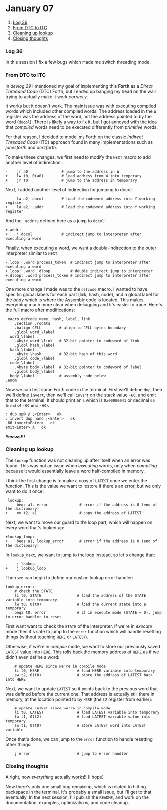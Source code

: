 # January 07

1. [Log 36](#log-36)
2. [From DTC to ITC](#from-dtc-to-itc)
3. [Cleaning up lookup](#cleaning-up-lookup)
4. [Closing thoughts](#closing-thoughts)

### Log 36

In this session I fix a few bugs which made me switch threading mode.

### From DTC to ITC

In _devlog 29_ I mentioned my goal of implementing this **Forth** as a _Direct Threaded Code_ (DTC) Forth, but I ended up banging my head on the wall trying to actually make it work _correctly_.

It works but it doesn't work. The main issue was with executing compiled words which included other compiled words. The address loaded in the `W` register was the address of the word, not the address pointed to by the word (`docol`). There is likely a way to fix it, but I got annoyed with the idea that _compiled_ words need to be executed differently from _primitive_ words.

For that reason, I decided to model my Forth on the classic _Indirect Threaded Code_ (ITC) approach found in many implementations such as _jonesforth_ and _derzforth_.

To make these changes, we first need to modify the `NEXT` macro to add another level of indirection:

```
-    jr a0               # jump to the address in W
+    lw t0, 0(a0)        # load address from W into temporary
+    jr t0               # jump to the address in temporary
```

Next, I added another level of indirection for jumping to docol:

```
-    la a2, docol        # load the codeword address into Y working register
+    la a2, .addr        # load the codeword address into Y working register
```

And the `.addr` is defined here as a jump to `docol`:

```
+.addr:
+    j docol             # indirect jump to interpreter after executing a word
```

Finally, when executing a word, we want a double-indirection to the outer interpreter similar to `NEXT`:

```
-.loop: .word process_token  # indirect jump to interpreter after executing a word
+.loop: .word .dloop         # double indirect jump to interpreter
+.dloop: .word process_token # indirect jump to interpreter after executing a word
```

One more change I made was to the `defcode` macro. I wanted to have specific global labels for each part (link, hash, code), and a global label for the _body_ which is where the Assembly code is located. This makes everything much more clear when debugging and it's easier to trace. Here's the full macro after modifications:

```
.macro defcode name, hash, label, link
    .section .rodata
    .balign CELL        # align to CELL bytes boundary
    .globl word_\label
  word_\label :
    .4byte word_\link   # 32-bit pointer to codeword of link
    .globl hash_\label
  hash_\label :
    .4byte \hash        # 32-bit hash of this word
    .globl code_\label
  code_\label :
    .4byte body_\label  # 32-bit pointer to codeword of label
    .globl body_\label
  body_\label :         # assembly code below
.endm
```

Now we can test some Forth code in the terminal. First we'll define `dup`, then we'll define `invert`, then we'll call `invert` on the stack value `-66`, and emit that to the terminal. It should print an `A` which is `0x00000041` or decimal `65` (`nand` of `-66` and `-66`):

```
: dup sp@ @ ;<Enter>   ok
: invert dup nand ;<Enter>   ok
-66 invert<Enter>   ok
emit<Enter> A   ok
```

**Yessss!!!**

### Cleaning up lookup

The `lookup` function was not cleaning up after itself when an error was found. This was not an issue when _executing_ words, only when _compiling_ because it would essentially leave a word half-compiled in memory.

I think the first change is to make a copy of `LATEST` once we enter the function. This is the value we want to restore if there's an error, but we only want to do it once:

```
 lookup:
-    beqz a1, error              # error if the address is 0 (end of the dictionary)
+    mv t2, a1                   # copy the address of LATEST
```

Next, we want to move our guard to the loop part, which will happen on every word that's looked up:

```
+lookup_loop:
+    beqz a1, lookup_error       # error if the address is 0 (end of the dictionary)
```

In `lookup_next`, we want to jump to the loop instead, so let's change that:

```
-    j lookup
+    j lookup_loop
```

Then we can begin to define our custom lookup error handler:

```
lookup_error:
    # check the STATE
    li t0, STATE                # load the address of the STATE variable into temporary
    lw t0, 0(t0)                # load the current state into a temporary
    beqz t0, error              # if in execute mode (STATE = 0), jump to error handler to reset
```

First want want to check the `STATE` of the interpreter. If we're in _execute_ mode then it's safe to jump to the `error` function which will handle resetting things (without touching `HERE` or `LATEST`).

Otherwise, if we're in _compile_ mode, we want to store our previously saved `LATEST` value into `HERE`. This rolls back the memory address of `HERE` as if we didn't even define a word:

```
    # update HERE since we're in compile mode
    li t0, HERE                 # load HERE variable into temporary
    sw t2, 0(t0)                # store the address of LATEST back into HERE
```

Next, we want to update `LATEST` so it points back to the previous word that was defined before the current one. That address is actually still there in memory, at the location pointed to by `HERE` (the `t2` register from earlier):

```
    # update LATEST since we're in compile mode
    li t0, LATEST               # load LATEST variable into temporary
    lw t1, 0(t2)                # load LATEST variable value into temporary
    sw t1, 0(t0)                # store LATEST word into LATEST variable
```

Once that's done, we can jump to the `error` function to handle resetting other things:

```
    j error                     # jump to error handler
```

### Closing thoughts

Alright, now _everything_ actually works!! (I hope)

Now there's only one small bug remaining, which is related to hitting backspace in the terminal. It's probably a small issue, but I'll get to that eventually. In the next session, I'll publish the `README`, and work on the documentation, examples, optimizations, and code cleanup.
